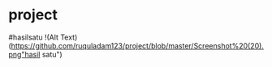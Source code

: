 # project
#hasilsatu
!(Alt Text)(https://github.com/ruquladam123/project/blob/master/Screenshot%20(20).png"hasil satu")

